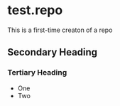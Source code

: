 test.repo
=========

This is a first-time creaton of a repo

## Secondary Heading 
### Tertiary Heading 

* One
* Two

